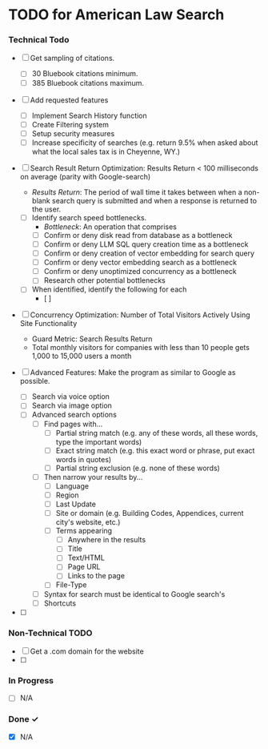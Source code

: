 # TODO for American Law Search


### Technical Todo

- [ ] Get sampling of citations.
    - [ ] 30 Bluebook citations minimum.
    - [ ] 385 Bluebook citations maximum.
- [ ] Add requested features
    - [ ] Implement Search History function
    - [ ] Create Filtering system  
    - [ ] Setup security measures
    - [ ] Increase specificity of searches (e.g. return 9.5% when asked about what the local sales tax is in Cheyenne, WY.)

- [ ] Search Result Return Optimization: Results Return < 100 milliseconds on average (parity with Google-search)
    - *Results Return*: The period of wall time it takes between when a non-blank search query is submitted and when a response is returned to the user.
    - [ ] Identify search speed bottlenecks.
        - *Bottleneck*: An operation that comprises 
        - [ ] Confirm or deny disk read from database as a bottleneck
        - [ ] Confirm or deny LLM SQL query creation time as a bottleneck
        - [ ] Confirm or deny creation of vector embedding for search query
        - [ ] Confirm or deny vector embedding search as a bottleneck
        - [ ] Confirm or deny unoptimized concurrency as a bottleneck
        - [ ] Research other potential bottlenecks
    - [ ] When identified, identify the following for each
        - [ ] 

- [ ] Concurrency Optimization: Number of Total Visitors Actively Using Site Functionality
    - Guard Metric: Search Results Return
    - Total monthly visitors for companies with less than 10 people gets 1,000 to 15,000 users a month

- [ ] Advanced Features: Make the program as similar to Google as possible.
    - [ ] Search via voice option
    - [ ] Search via image option
    - [ ] Advanced search options
        - [ ] Find pages with...
            - [ ] Partial string match (e.g. any of these words, all these words, type the important words)
            - [ ] Exact string match (e.g. this exact word or phrase, put exact words in quotes)
            - [ ] Partial string exclusion (e.g. none of these words)
        - [ ] Then narrow your results by...
             - [ ] Language
             - [ ] Region
             - [ ] Last Update
             - [ ] Site or domain (e.g. Building Codes, Appendices, current city's website, etc.)
             - [ ] Terms appearing
                - [ ] Anywhere in the results
                - [ ] Title
                - [ ] Text/HTML
                - [ ] Page URL
                - [ ] Links to the page
            - [ ] File-Type
        - [ ] Syntax for search must be identical to Google search's
        - [ ] Shortcuts

- [ ]

### Non-Technical TODO
- [ ] Get a .com domain for the website
- [ ] 

### In Progress

- [ ] N/A  

### Done ✓

- [x] N/A